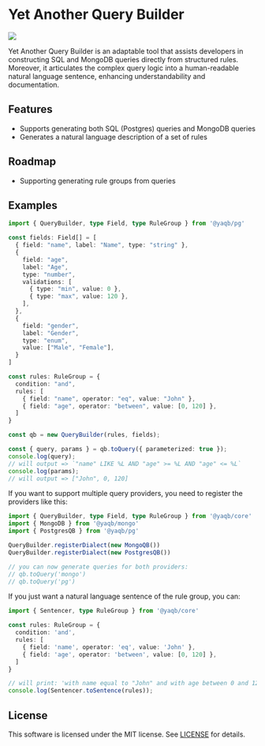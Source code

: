 # Yet Another Query Builder

<p>
  <a href="https://github.com/protectyrjewels/yaqb/actions/workflows/ci.yaml" alt="CI">
    <img src="https://github.com/protectyrjewels/yaqb/actions/workflows/ci.yaml/badge.svg" />
  </a>
</p>

Yet Another Query Builder is an adaptable tool that assists developers in constructing SQL and MongoDB queries directly from structured rules. Moreover, it articulates the complex query logic into a human-readable natural language sentence, enhancing understandability and documentation.

## Features

- Supports generating both SQL (Postgres) queries and MongoDB queries
- Generates a natural language description of a set of rules

## Roadmap

- Supporting generating rule groups from queries

## Examples

```typescript
import { QueryBuilder, type Field, type RuleGroup } from '@yaqb/pg'

const fields: Field[] = [
  { field: "name", label: "Name", type: "string" },
  {
    field: "age",
    label: "Age",
    type: "number",
    validations: [
      { type: "min", value: 0 },
      { type: "max", value: 120 },
    ],
  },
  {
    field: "gender",
    label: "Gender",
    type: "enum",
    value: ["Male", "Female"],
  }
]

const rules: RuleGroup = {
  condition: "and",
  rules: [
    { field: "name", operator: "eq", value: "John" },
    { field: "age", operator: "between", value: [0, 120] },
  ]
}

const qb = new QueryBuilder(rules, fields);

const { query, params } = qb.toQuery({ parameterized: true });
console.log(query);
// will output => `"name" LIKE %L AND "age" >= %L AND "age" <= %L`
console.log(params);
// will output => ["John", 0, 120]

```

If you want to support multiple query providers, you need to register the providers like this:

```typescript
import { QueryBuilder, type Field, type RuleGroup } from '@yaqb/core'
import { MongoDB } from '@yaqb/mongo'
import { PostgresQB } from '@yaqb/pg'

QueryBuilder.registerDialect(new MongoQB())
QueryBuilder.registerDialect(new PostgresQB())

// you can now generate queries for both providers:
// qb.toQuery('mongo')
// qb.toQuery('pg')

```

If you just want a natural language sentence of the rule group, you can:

```typescript
import { Sentencer, type RuleGroup } from '@yaqb/core'

const rules: RuleGroup = {
  condition: 'and',
  rules: [
    { field: 'name', operator: 'eq', value: 'John' },
    { field: 'age', operator: 'between', value: [0, 120] },
  ]
}

// will print: 'with name equal to "John" and with age between 0 and 120'
console.log(Sentencer.toSentence(rules));
```

## License

This software is licensed under the MIT license. See [LICENSE](./LICENSE) for details.
